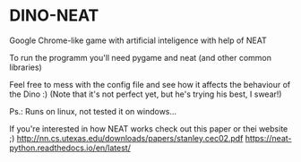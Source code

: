 # DINO-NEAT

Google Chrome-like game with artificial inteligence with help of NEAT

To run the programm you'll need pygame and neat (and other common libraries)

Feel free to mess with the config file and see how it affects the behaviour of the Dino :)
(Note that it's not perfect yet, but he's trying his best, I swear!)

Ps.: Runs on linux, not tested it on windows...


If you're interested in how NEAT works check out this paper or thei website ;)
http://nn.cs.utexas.edu/downloads/papers/stanley.cec02.pdf
https://neat-python.readthedocs.io/en/latest/
